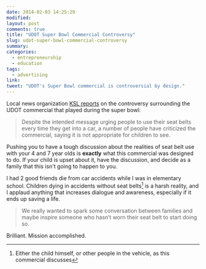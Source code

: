 ```yaml
---
date: 2014-02-03 14:25:29
modified:
layout: post
comments: true
title: "UDOT Super Bowl Commercial Controversy"
slug: udot-super-bowl-commercial-controversy
summary:
categories:
  - entrepreneurship
  - education
tags: 
  - advertising
link: 
tweet: "UDOT's Super Bowl commercial is controversial by design."
---
```


Local news organization [KSL reports][1] on the controversy surrounding the UDOT commercial that played during the super bowl:

>Despite the intended message urging people to use their seat belts every time they get into a car, a number of people have criticized the commercial, saying it is not appropriate for children to see.

Pushing you to have a tough discussion about the realities of seat belt use with your 4 and 7 year olds is **exactly** what this commercial was designed to do. If your child is upset about it, have the discussion, and decide as a family that this isn't going to happen to you.

I had 2 good friends die from car accidents while I was in elementary school. Children dying in accidents without seat belts[^1] is a harsh reality, and I applaud anything that increases dialogue and awareness, especially if it ends up saving a life.

>We really wanted to spark some conversation between families and maybe inspire someone who hasn’t worn their seat belt to start doing so.

Brilliant. Mission accomplished.

[1]: http://www.ksl.com/?sid=28590162&nid=148&title=udot-super-bowl-commercial-stirs-controversy&fm=home_page&s_cid=featured-1

[^1]: Either the child himself, or other people in the vehicle, as this commercial discusses